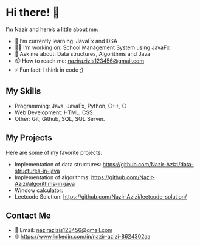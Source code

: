 # Hi there! 👋

I’m Nazir and here’s a little about me:

- 🌱 I’m currently learning: JavaFx and DSA
- 👨‍💻 I’m working on: School Management System using JavaFx
- 💬 Ask me about: Data structures, Algorithms and Java
- 📫 How to reach me: nazirazizis123456@gmail.com
- ⚡ Fun fact: I think in code ;)

## My Skills
- Programming: Java, JavaFx, Python, C++, C
- Web Development: HTML, CSS
- Other: Git, Github, SQL, SQL Server.

## My Projects
Here are some of my favorite projects:
- Implementation of data structures: https://github.com/Nazir-Azizi/data-structures-in-java
- Implementation of algorithms: https://github.com/Nazir-Azizi/algorithms-in-java
- Window calculator:
- Leetcode Solution: https://github.com/Nazir-Azizi/leetcode-solution/

## Contact Me
- 📧 Email: nazirazizis123456@gmail.com
- 🌐 https://www.linkedin.com/in/nazir-azizi-8624302aa
